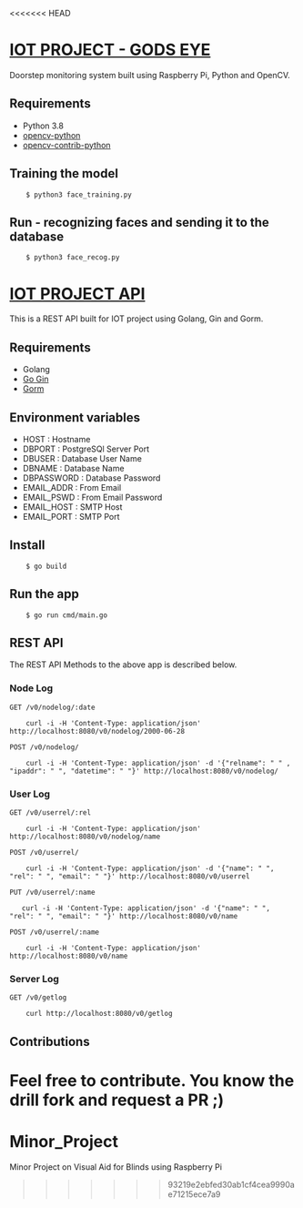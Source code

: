<<<<<<< HEAD
# [IOT PROJECT - GODS EYE](https://github.com/mbmanu/IoT_Project)
Doorstep monitoring system built using Raspberry Pi, Python and OpenCV. 

## Requirements
- Python 3.8
- [opencv-python](https://pypi.org/project/opencv-python/)
- [opencv-contrib-python](https://pypi.org/project/opencv-contrib-python/)

## Training the model
```
    $ python3 face_training.py
```
## Run - recognizing faces and sending it to the database
```
    $ python3 face_recog.py
```

# [IOT PROJECT API](https://github.com/shujanpannag/iot_project_api)
This is a REST API built for IOT project using Golang, Gin and Gorm.
## Requirements
- Golang
- [Go Gin](https://pkg.go.dev/github.com/gin-gonic/gin)
- [Gorm](https://pkg.go.dev/gorm.io/gorm)
## Environment variables
- HOST : Hostname
- DBPORT : PostgreSQl Server Port
- DBUSER : Database User Name
- DBNAME : Database Name
- DBPASSWORD : Database Password
- EMAIL_ADDR : From Email
- EMAIL_PSWD : From Email Password
- EMAIL_HOST : SMTP Host
- EMAIL_PORT : SMTP Port
## Install
```
    $ go build
```
## Run the app
```
    $ go run cmd/main.go
```
## REST API
The REST API Methods to the above app is described below.
### Node Log
`GET /v0/nodelog/:date`
``` 
    curl -i -H 'Content-Type: application/json' http://localhost:8080/v0/nodelog/2000-06-28
```
`POST /v0/nodelog/`
``` 
    curl -i -H 'Content-Type: application/json' -d '{"relname": " " , "ipaddr": " ", "datetime": " "}' http://localhost:8080/v0/nodelog/
```

### User Log
`GET /v0/userrel/:rel`

``` 
    curl -i -H 'Content-Type: application/json' http://localhost:8080/v0/nodelog/name
 ```

`POST /v0/userrel/`

``` 
    curl -i -H 'Content-Type: application/json' -d '{"name": " ", "rel": " ", "email": " "}' http://localhost:8080/v0/userrel
```

`PUT /v0/userrel/:name`

 ``` 
    curl -i -H 'Content-Type: application/json' -d '{"name": " ", "rel": " ", "email": " "}' http://localhost:8080/v0/name
```
    
`POST /v0/userrel/:name`

``` 
    curl -i -H 'Content-Type: application/json' http://localhost:8080/v0/name
```

### Server Log
`GET /v0/getlog`

``` 
    curl http://localhost:8080/v0/getlog
```
## Contributions
Feel free to contribute. You know the drill fork and request a PR ;)
=======
# Minor_Project
Minor Project on Visual Aid for Blinds using Raspberry Pi
>>>>>>> 93219e2ebfed30ab1cf4cea9990ae71215ece7a9
